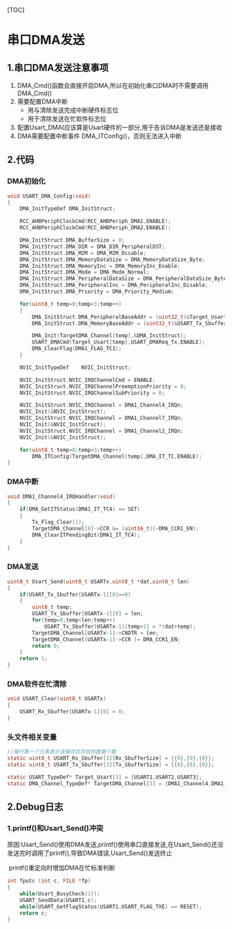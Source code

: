 [TOC]

# 串口DMA发送

## 1.串口DMA发送注意事项

1. DMA_Cmd()函数会直接开启DMA,所以在初始化串口DMA时不需要调用DMA_Cmd()
2. 需要配置DMA中断
   - 用与清除发送完成中断硬件标志位
   - 用于清除发送在忙软件标志位
3. 配置Usart_DMA(应该算是Usart硬件的一部分,用于告诉DMA是发送还是接收
4. DMA需要配置中断事件 DMA_ITConfig()，否则无法进入中断

## 2.代码

### 	DMA初始化

```c
void USART_DMA_Config(void)
{
    DMA_InitTypeDef DMA_InitStruct;

    RCC_AHBPeriphClockCmd(RCC_AHBPeriph_DMA1,ENABLE);
    RCC_AHBPeriphClockCmd(RCC_AHBPeriph_DMA2,ENABLE);

    DMA_InitStruct.DMA_BufferSize = 0;
    DMA_InitStruct.DMA_DIR = DMA_DIR_PeripheralDST;
    DMA_InitStruct.DMA_M2M = DMA_M2M_Disable;
    DMA_InitStruct.DMA_MemoryDataSize = DMA_MemoryDataSize_Byte;
    DMA_InitStruct.DMA_MemoryInc = DMA_MemoryInc_Enable;
    DMA_InitStruct.DMA_Mode = DMA_Mode_Normal;
    DMA_InitStruct.DMA_PeripheralDataSize = DMA_PeripheralDataSize_Byte;
    DMA_InitStruct.DMA_PeripheralInc = DMA_PeripheralInc_Disable;
    DMA_InitStruct.DMA_Priority = DMA_Priority_Medium;

    for(uint8_t temp=0;temp<3;temp++)
    {
        DMA_InitStruct.DMA_PeripheralBaseAddr = (uint32_t)&Target_Usart[temp]->DR;
        DMA_InitStruct.DMA_MemoryBaseAddr = (uint32_t)&USART_Tx_Sbuffer[temp][1];

        DMA_Init(TargetDMA_Channel[temp],&DMA_InitStruct);
        USART_DMACmd(Target_Usart[temp],USART_DMAReq_Tx,ENABLE);
        DMA_ClearFlag(DMA1_FLAG_TC1);
    }

    NVIC_InitTypeDef    NVIC_InitStruct;

    NVIC_InitStruct.NVIC_IRQChannelCmd = ENABLE;
    NVIC_InitStruct.NVIC_IRQChannelPreemptionPriority = 8;
    NVIC_InitStruct.NVIC_IRQChannelSubPriority = 0;

    NVIC_InitStruct.NVIC_IRQChannel = DMA1_Channel4_IRQn;
    NVIC_Init(&NVIC_InitStruct);
    NVIC_InitStruct.NVIC_IRQChannel = DMA1_Channel7_IRQn;
    NVIC_Init(&NVIC_InitStruct);
    NVIC_InitStruct.NVIC_IRQChannel = DMA1_Channel2_IRQn;
    NVIC_Init(&NVIC_InitStruct);

    for(uint8_t temp=0;temp<3;temp++)
        DMA_ITConfig(TargetDMA_Channel[temp],DMA_IT_TC,ENABLE);
}
```

### 	DMA中断

```c
void DMA1_Channel4_IRQHandler(void)
{
    if(DMA_GetITStatus(DMA1_IT_TC4) == SET)
    {
        Tx_Flag_Clear(1);
        TargetDMA_Channel[0]->CCR &= (uint16_t)(~DMA_CCR1_EN);
        DMA_ClearITPendingBit(DMA1_IT_TC4);
    }
}
```

### 	DMA发送

```c
uint8_t Usart_Send(uint8_t USARTx,uint8_t *dat,uint8_t len)
{
    if(USART_Tx_Sbuffer[USARTx-1][0]==0)
    {
        uint8_t temp;
        USART_Tx_Sbuffer[USARTx-1][0] = len;
        for(temp=0;temp<len;temp++)
            USART_Tx_Sbuffer[USARTx-1][temp+1] = *(dat+temp);
        TargetDMA_Channel[USARTx-1]->CNDTR = len;
        TargetDMA_Channel[USARTx-1]->CCR |= DMA_CCR1_EN;
        return 0;
    }
    return 1;
}
```

### 	DMA软件在忙清除

```c
void USART_Clear(uint8_t USARTx)
{
    USART_Rx_Sbuffer[USARTx-1][0] = 0;
}
```

### 	头文件相关变量

```C
//每行第一个元素表示该缓存区存放的数据个数
static uint8_t USART_Rx_Sbuffer[3][Rx_SbufferSize] = {{0},{0},{0}};
static uint8_t USART_Tx_Sbuffer[3][Tx_SbufferSize] = {{0},{0},{0}};

static USART_TypeDef* Target_Usart[3] = {USART1,USART2,USART3};
static DMA_Channel_TypeDef* TargetDMA_Channel[3] = {DMA1_Channel4,DMA1_Channel7,DMA1_Channel2};
```

## 2.Debug日志

### 	1.printf()和Usart_Send()冲突

​			原因:Usart_Send()使用DMA发送,printf()使用串口直接发送,在Usart_Send()还没发送完时调用了printf(),导致DMA错误,Usart_Send()发送终止

​			printf()重定向时增加DMA在忙标准判断

```c
int fputc (int c, FILE *fp)
{
    while(Usart_BusyCheck(1));
	USART_SendData(USART1,c);
	while(USART_GetFlagStatus(USART1,USART_FLAG_TXE) == RESET);
	return c;
}
```


